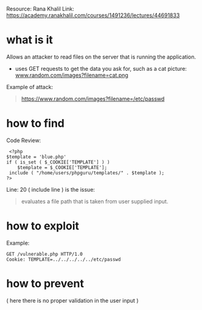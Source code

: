 Resource: Rana Khalil
Link: https://academy.ranakhalil.com/courses/1491236/lectures/44691833

# what is it

Allows an attacker to read files on the server that is running the application.
- uses GET requests to get the data you ask for, such as a cat picture: www.random.com/images?filename=cat.png

Example of attack:
> https://www.random.com/images?filename=/etc/passwd


# how to find
Code Review:

```
 <?php
$template = 'blue.php'
if ( is_set ( $_COOKIE['TEMPLATE'] ) )
	$template = $_COOKIE['TEMPLATE'];
 include ( "/home/users/phpguru/templates/" . $template );
?> 
```

Line: 20 ( include line ) is the issue:
> evaluates a file path that is taken from user supplied input.






# how to exploit

Example:

```
GET /vulnerable.php HTTP/1.0
Cookie: TEMPLATE=../../../../../etc/passwd
```


# how to prevent

( here there is no proper validation in the user input )